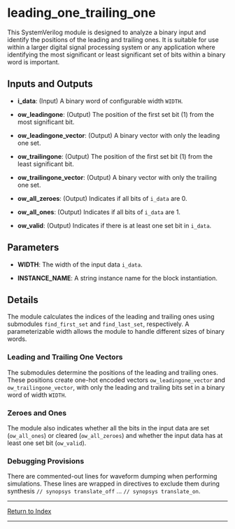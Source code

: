 # leading_one_trailing_one

This SystemVerilog module is designed to analyze a binary input and identify the positions of the leading and trailing ones. It is suitable for use within a larger digital signal processing system or any application where identifying the most significant or least significant set of bits within a binary word is important.

## Inputs and Outputs

- **i_data**: (Input) A binary word of configurable width `WIDTH`.

- **ow_leadingone**: (Output) The position of the first set bit (1) from the most significant bit.

- **ow_leadingone_vector**: (Output) A binary vector with only the leading one set.

- **ow_trailingone**: (Output) The position of the first set bit (1) from the least significant bit.

- **ow_trailingone_vector**: (Output) A binary vector with only the trailing one set.

- **ow_all_zeroes**: (Output) Indicates if all bits of `i_data` are 0.

- **ow_all_ones**: (Output) Indicates if all bits of `i_data` are 1.

- **ow_valid**: (Output) Indicates if there is at least one set bit in `i_data`.

## Parameters

- **WIDTH**: The width of the input data `i_data`.

- **INSTANCE_NAME**: A string instance name for the block instantiation.

## Details

The module calculates the indices of the leading and trailing ones using submodules `find_first_set` and `find_last_set`, respectively. A parameterizable width allows the module to handle different sizes of binary words.

### Leading and Trailing One Vectors

The submodules determine the positions of the leading and trailing ones. These positions create one-hot encoded vectors `ow_leadingone_vector` and `ow_trailingone_vector`, with only the leading and trailing bits set in a binary word of width `WIDTH`.

### Zeroes and Ones

The module also indicates whether all the bits in the input data are set (`ow_all_ones`) or cleared (`ow_all_zeroes`) and whether the input data has at least one set bit (`ow_valid`).

### Debugging Provisions

There are commented-out lines for waveform dumping when performing simulations. These lines are wrapped in directives to exclude them during synthesis `// synopsys translate_off` ... `// synopsys translate_on`.

---

[Return to Index](index.md)

----------

